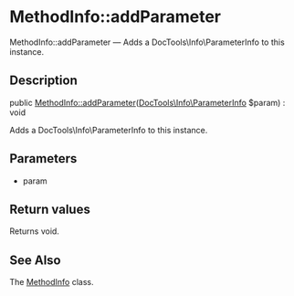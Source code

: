 MethodInfo::addParameter
================

MethodInfo::addParameter — Adds a DocTools\Info\ParameterInfo to this instance.

Description
---------------


public [MethodInfo::addParameter](https://github.com/lingtalfi/DocTools/blob/master/doc/api/DocTools/Info/MethodInfo/addParameter.md)([DocTools\Info\ParameterInfo](https://github.com/lingtalfi/DocTools/blob/master/doc/api/DocTools/Info/ParameterInfo.md) $param) : void




Adds a DocTools\Info\ParameterInfo to this instance.




Parameters
--------------


- param
    


Return values
----------------

Returns void.









See Also
-----------

The [MethodInfo](https://github.com/lingtalfi/DocTools/blob/master/doc/api/DocTools/Info/MethodInfo.md) class.
